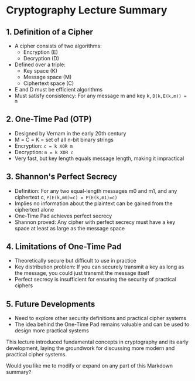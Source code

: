 

# Cryptography Lecture Summary

## 1. Definition of a Cipher

- A cipher consists of two algorithms:
  - Encryption (E)
  - Decryption (D)
- Defined over a triple:
  - Key space (K)
  - Message space (M)
  - Ciphertext space (C)
- E and D must be efficient algorithms
- Must satisfy consistency: For any message m and key k, `D(k,E(k,m)) = m`

## 2. One-Time Pad (OTP)

- Designed by Vernam in the early 20th century
- M = C = K = set of all n-bit binary strings
- Encryption: `c = k XOR m`
- Decryption: `m = k XOR c`
- Very fast, but key length equals message length, making it impractical

## 3. Shannon's Perfect Secrecy

- Definition: For any two equal-length messages m0 and m1, and any ciphertext c, `P(E(k,m0)=c) = P(E(k,m1)=c)`
- Implies no information about the plaintext can be gained from the ciphertext alone
- One-Time Pad achieves perfect secrecy
- Shannon proved: Any cipher with perfect secrecy must have a key space at least as large as the message space

## 4. Limitations of One-Time Pad

- Theoretically secure but difficult to use in practice
- Key distribution problem: If you can securely transmit a key as long as the message, you could just transmit the message itself
- Perfect secrecy is insufficient for ensuring the security of practical ciphers

## 5. Future Developments

- Need to explore other security definitions and practical cipher systems
- The idea behind the One-Time Pad remains valuable and can be used to design more practical systems

This lecture introduced fundamental concepts in cryptography and its early development, laying the groundwork for discussing more modern and practical cipher systems.

Would you like me to modify or expand on any part of this Markdown summary?
